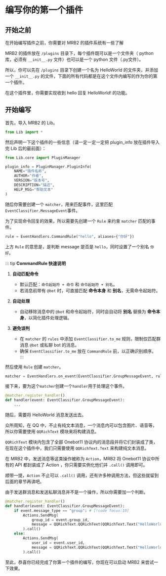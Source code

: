 # 编写你的第一个插件

## 开始之前

在开始编写插件之前，你需要对 MRB2 的插件系统有一些了解

MRB2 的插件放在 `/plugins` 目录下，每个插件既可以是一个文件夹（ python 库，必须有 `__init__.py` 文件）也可以是一个 python 文件（.py文件）。

所以，你可以先在 `/plugins` 目录下创建一个名为 HelloWorld 的文件夹，并添加一个 `__init__.py` 的文件，下面的所有代码都是在这个文件内编写的作为你的第一个插件。

在这个插件里，你需要实现收到 hello 回复 HelloWorld! 的功能。

## 开始编写

首先，导入 MRB2 的 Lib。

```python
from Lib import *
```

然后声明一下这个插件的一些信息（请一定一定一定把 plugin_info 放在插件导入完 Lib 后的最前面）：

```python
from Lib.core import PluginManager

plugin_info = PluginManager.PluginInfo(
    NAME="插件名称",
    AUTHOR="作者",
    VERSION="版本号",
    DESCRIPTION="描述",
    HELP_MSG="帮助文本"
)
```

随后你需要创建一个 `matcher`，用来匹配事件，这里匹配`EventClassifier.MessageEvent`事件。

为了实现命令回复的效果，所以需要先创建一个 `Rule` 来约束 `matcher` 匹配的事件。

```python
rule = EventHandlers.CommandRule("hello", aliases={"你好"})
```

上方 `Rule` 的意思是，是判断 message 是否是 `hello`，同时设置了一个别名 `你好`。

::: tip
**CommandRule 快速说明**

1. **自动匹配命令**
   - 默认匹配：`命令起始符 + 命令` 和 `命令起始符 + 别名`。  
   - 若消息前带有 `@bot` 时，可直接匹配 **命令本身** 和 **别名**，无需命令起始符。

2. **自动处理**
   - 自动移除消息中的 `@bot` 和命令起始符，同时会自动将 **别名** 替换为 **命令本身**，以简化插件处理逻辑。

3. **避免误判**
   - 在 `matcher` 的 `rules` 中添加 `EventClassifier.to_me` 规则，限制仅匹配群消息 `@bot` 或私聊 bot 的消息。  
   - 确保 `EventClassifier.to_me` 放在 `CommandRule` 前，以正确识别顺序。
:::

然后使用 `Rule` 创建 `matcher`。

```python
matcher = EventHandlers.on_event(EventClassifier.GroupMessageEvent, rules=[rule])
```

接下来，要为这个`matcher`创建一个`handler`用于处理这个事件。

```python
@matcher.register_handler()
def handler(event: EventClassifier.GroupMessageEvent):
    ...
```

随后，需要将 HelloWorld 消息发送出去。

众所周知，在 QQ 中，不止有纯文本消息，一个消息内可以包含图片、语音等，所以你需要使用 `QQRichText` 模块来将构建消息。

`QQRichText` 模块内包含了全部 Onebot11 协议内的消息段并将它们封装成了类，在现在这个插件中，我们只需要使用 `QQRichText.Text` 来构建纯文本消息。

在 MRB2 中，发送消息等这类操作被称为 `Action`，MRB2 将 Onebot11 协议中所有的 API 都封装成了 Action ，你只需要实例化他们并 `.call()` 调用即可。

顺带一提，`Action` 不止可以 `.call()` 调用，还有许多种调用方法，但这些就留到后面的章节再讲吧。

由于发送群消息和发送私聊消息并不是一个操作，所以你需要加一个判断。

```python
@matcher.register_handler()
def handler(event: EventClassifier.GroupMessageEvent):
    if event.message_type == "group": # [!code focus:10]
        Actions.SendMsg(
            group_id = event.group_id,
            message = QQRichText.QQRichText(QQRichText.Text("HelloWorld!"))
        ).call()
    else:
        Actions.SendMsg(
            user_id = event.user_id,
            message = QQRichText.QQRichText(QQRichText.Text("HelloWorld!"))
        ).call()
```

至此，恭喜你已经完成了你第一个插件的编写，你现在可以启动 MRB2 来尝试一下效果。
